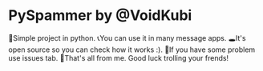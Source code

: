 # PySpammer by @VoidKubi
🐍Simple project in python.
📞You can use it in many message apps.
🕳️It's open source so you can check how it works :).
🫤If you have some problem use issues tab.
👾That's all from me. Good luck trolling your frends!

